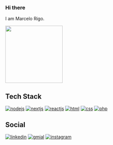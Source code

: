 ### Hi there

I am Marcelo Rigo.

<div>
  <img height="180em" src="https://github-readme-stats.vercel.app/api/top-langs/?username=marckrigo&layout=compact&langs_count=7&theme=dracula"/>
</div>

<h2>Tech Stack</h2>

[![nodejs](https://img.shields.io/badge/Node.js-339933?style=for-the-badge&logo=nodedotjs&logoColor=white)](https://nodejs.org)
[![nextjs](https://img.shields.io/badge/next.js-000000?style=for-the-badge&logo=nextdotjs&logoColor=white)](https://nextjs.org)
[![reactjs](https://img.shields.io/badge/React-20232A?style=for-the-badge&logo=react&logoColor=61DAFB)](https://reactjs.org)
[![html](https://img.shields.io/badge/HTML5-E34F26?style=for-the-badge&logo=html5&logoColor=white)](https://developer.mozilla.org/en-US/docs/Glossary/HTML5)
[![css](https://img.shields.io/badge/CSS3-1572B6?style=for-the-badge&logo=css3&logoColor=white)](https://developer.mozilla.org/en-US/docs/Web/CSS)
[![php](https://img.shields.io/badge/PHP-777BB4?style=for-the-badge&logo=php&logoColor=white)](https://www.php.net/)
  
<h2>Social</h2>

[![linkedin](https://img.shields.io/badge/-LinkedIn-%230077B5?style=for-the-badge&logo=linkedin&logoColor=white)](https://www.linkedin.com/in/marcelo-rigo-559471229/)
[![gmial](https://img.shields.io/badge/-Gmail-%23333?style=for-the-badge&logo=gmail&logoColor=white)](mailto:marckrigo@gmail.com)
[![instagram](https://img.shields.io/badge/-Instagram-%23E4405F?style=for-the-badge&logo=instagram&logoColor=white)](https://instagram.com/marckrigo)
